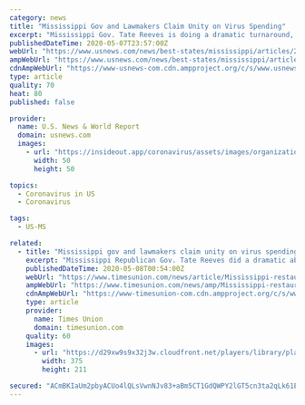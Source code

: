 ```yaml
---
category: news
title: "Mississippi Gov and Lawmakers Claim Unity on Virus Spending"
excerpt: "Mississippi Gov. Tate Reeves is doing a dramatic turnaround, saying that legislators will have a role in deciding how to spend coronavirus relief money."
publishedDateTime: 2020-05-07T23:57:00Z
webUrl: "https://www.usnews.com/news/best-states/mississippi/articles/2020-05-07/mississippi-gov-and-lawmakers-claim-unity-on-virus-spending"
ampWebUrl: "https://www.usnews.com/news/best-states/mississippi/articles/2020-05-07/mississippi-gov-and-lawmakers-claim-unity-on-virus-spending?context=amp"
cdnAmpWebUrl: "https://www-usnews-com.cdn.ampproject.org/c/s/www.usnews.com/news/best-states/mississippi/articles/2020-05-07/mississippi-gov-and-lawmakers-claim-unity-on-virus-spending?context=amp"
type: article
quality: 70
heat: 80
published: false

provider:
  name: U.S. News & World Report
  domain: usnews.com
  images:
    - url: "https://insideout.app/coronavirus/assets/images/organizations/usnews.com-50x50.jpg"
      width: 50
      height: 50

topics:
  - Coronavirus in US
  - Coronavirus

tags:
  - US-MS

related:
  - title: "Mississippi gov and lawmakers claim unity on virus spending"
    excerpt: "Mississippi Republican Gov. Tate Reeves did a dramatic about-face Thursday, saying that state legislators will have a role in deciding how to spend $1.25 billion the state is receiving from the federal government as part of a massive coronavirus relief package."
    publishedDateTime: 2020-05-08T00:54:00Z
    webUrl: "https://www.timesunion.com/news/article/Mississippi-restaurants-ease-into-reopening-amid-15254242.php"
    ampWebUrl: "https://www.timesunion.com/news/amp/Mississippi-restaurants-ease-into-reopening-amid-15254242.php"
    cdnAmpWebUrl: "https://www-timesunion-com.cdn.ampproject.org/c/s/www.timesunion.com/news/amp/Mississippi-restaurants-ease-into-reopening-amid-15254242.php"
    type: article
    provider:
      name: Times Union
      domain: timesunion.com
    quality: 60
    images:
      - url: "https://d29xw9s9x32j3w.cloudfront.net/players/library/placeholder.png"
        width: 375
        height: 211

secured: "ACmBKIaUm2pbyACUo4lQLsVwnNJv83+aBm5CT1GdQWPY2lGT5cn3ta2qLk61EUTs4RK/tWUHLCpre8gRua03n+nELj1OZzN2N3VM2DKtNVqtkvYuFArlBUYiTIXQCFzPbl3rs3juEN7960nT/xLWyptIduFtzZ3BXUuKTX9I0KzbpyQF/IINrfkYIT5pVFpPwcG69emPmPsbWeyGHnf5+9x4hiUTHZDpq9PT5EFIXCnzXLwjTSngENqpq6ao00DM0PaQSHysREweVG+R2PIWEKr2yqiSjlHJjiLQTYcYb1Ao45c7HE5+BLCT1RaM6O6A1PlJxOf1MtM4XixNM/miQ6etxVZlQVGQAx9YYwx+jaMSMvHQ1MdqJ4CO5IZ3fFfQ6P881vPjxn/nLVx22R96AISYeODmw9BbpBZ0E5fhhflBggelkRhQlMhYzjM6cYrrS2LVlYBojm5Ql7u7PXPWrWhee4nYDFz5f7C1pvn3OQI=;2G11CYIaiQbMcQVxODcGNw=="
---
```


